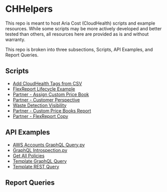 # CHHelpers
This repo is meant to host Aria Cost (CloudHealth) scripts and example resources. While some scripts may be more actively developed and better tested than others, all resources here are provided as is and without warranty.

This repo is broken into three subsections, Scripts, API Examples, and Report Queries.
## Scripts
- [Add CloudHealth Tags from CSV](https://github.com/esefee/CHHelpers/tree/main/Scripts/Add%20CloudHealth%20Tags%20from%20CSV)
- [FlexReport Lifecycle Example](https://github.com/esefee/CHHelpers/tree/main/Scripts/FlexReport%20Lifecycle%20Example)
- [Partner - Assign Custom Price Book](https://github.com/esefee/CHHelpers/blob/main/Scripts/Partner%20-%20Assign%20Custom%20Price%20Book)
- [Partner - Customer Perspective](https://github.com/esefee/CHHelpers/tree/main/Scripts/Partner%20-%20Customer%20Perspective)
- [Waste Detection Visibility](https://github.com/esefee/CHHelpers/tree/main/Scripts/Waste%20Detection%20Visibility)
- [Partner - Custom Price Books Report](https://github.com/esefee/CHHelpers/tree/main/Scripts/Partner%20-%20Custom%20Price%20Books%20Report)
- [Partner - FlexReport Copy](https://github.com/esefee/CHHelpers/tree/main/Scripts/Partner%20-%20FlexReport%20Copy)

## API Examples
- [AWS Accounts GraphQL Query.py](https://github.com/esefee/CHHelpers/blob/main/Sample%20API%20Calls/AWS%20Accounts%20GraphQL%20Query.py)
- [GraphQL Introspection.py](https://github.com/esefee/CHHelpers/blob/main/Sample%20API%20Calls/GraphQL%20Introspection.py)
- [Get All Policies](https://github.com/esefee/CHHelpers/blob/main/Sample%20API%20Calls/get_policies.py)
- [Template GraphQL Query](https://github.com/esefee/CHHelpers/blob/main/Sample%20API%20Calls/Template%20GraphQL%20Query.py)
- [Template REST Query](https://github.com/esefee/CHHelpers/blob/main/Sample%20API%20Calls/Template%20REST%20Query.py)

## Report Queries

